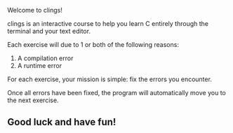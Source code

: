 Welcome to clings!

clings is an interactive course to help you learn C entirely through the terminal and your text editor.

Each exercise will due to 1 or both of the following reasons:
1. A compilation error
2. A runtime error

For each exercise, your mission is simple: fix the errors you encounter.

Once all errors have been fixed, the program will automatically move you to the next exercise.

Good luck and have fun!
----------------------------------------------------------------------
